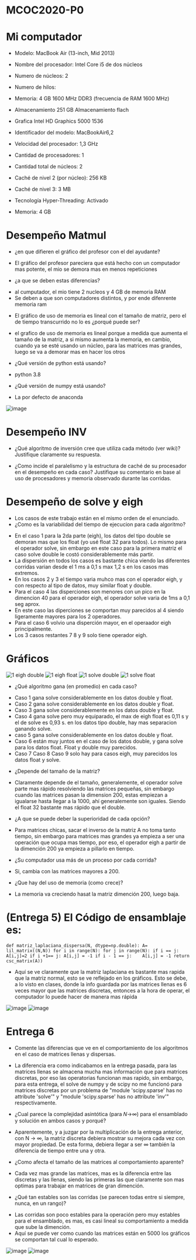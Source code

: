 # MCOC2020-P0

# Mi computador

* Modelo: MacBook Air (13-inch, Mid 2013)
+ Nombre del procesador:	Intel Core i5 de dos núcleos
+ Numero de núcleos: 2
+ Numero de hilos:

+ Memoria: 4 GB 1600 MHz DDR3 (frecuencia de RAM 1600 MHz)
+ Almacenamiento 251 GB Almacenamiento flach
+ Grafica Intel HD Graphics 5000 1536
+ Identificador del modelo:	MacBookAir6,2
+ Velocidad del procesador:	1,3 GHz
+ Cantidad de procesadores:	1
+ Cantidad total de núcleos:	2
+ Caché de nivel 2 (por núcleo):	256 KB
+ Caché de nivel 3:	3 MB
+ Tecnología Hyper-Threading:	Activado
+ Memoria:	4 GB


# Desempeño Matmul

* ¿en que difieren el gráfico del profesor con el del ayudante?
+ El gráfico del profesor pareciera que está hecho con un computador mas potente, el mio se demora mas en menos repeticiones 
* ¿a que se deben estas diferencias?
+ al cumputador, el mio tiene 2 nucleos y 4 GB de memoria RAM
+ Se deben a que son computadores distintos, y por ende difenrente memoria ram
* El gráfico de uso de memoria es lineal con el tamaño de matriz, pero el de tiempo transcurrido no lo es ¿porqué puede ser?
+ el grafico de uso de memoria es lineal porque a medida que aumenta el tamaño de la matriz, a si mismo aumenta la memoria, en cambio, cuando ya se esté usando un núcleo, para las matrices mas grandes, luego se va a demorar mas en  hacer los otros 
* ¿Qué versión de python está usando?
+ python 3.8
* ¿Qué versión de numpy está usando?
+ La por defecto de anaconda

![image](https://user-images.githubusercontent.com/69284354/131904732-4151314d-b47d-46db-afbe-4689d79a1b97.png)

# Desempeño INV
* ¿Qué algoritmo de inversión cree que utiliza cada método (ver wiki)? Justifique claramente su respuesta.

* ¿Como incide el paralelismo y la estructura de caché de su procesador en el desempeño en cada caso? Justifique su comentario en base al uso de procesadores y memoria observado durante las corridas.  


# Desempeño de solve y eigh

* Los casos de este trabajo están en el mismo orden de el enunciado.
* ¿Como es la variabilidad del tiempo de ejecucion para cada algoritmo?
+ En el caso 1 para la 2da parte (eigh), los datos del tipo double se demoran mas que los float (yo usé float 32 para todos). Lo mismo para el operador solve, sin embargo en este caso para la primera matriz el caso solve double le costó considerablemente más partir.
+ La dispersión en todos los casos es bastante chica viendo las diferentes corridas varian desde el 1 ms a 0,1 s max 1,2 s en los casos mas extremos. 
+ En los casos 2 y 3 el tiempo varia muhco mas con el operador eigh, y con respecto al tipo de datos, muy similar float y double.
+ Para el caso 4 las disperciones son menores con un pico en la dimencion 40 para el operador eigh, el operador solve varia de 1ms a 0,1 seg aprox.
+ En este caso las diperciones se comportan muy parecidos al 4 siendo ligeramente mayores para los 2 operadores.
+ Para el caso 6 volvio una disperción mayor, en el operaador eigh principalmente.
+ Los 3 casos restantes 7 8 y 9 solo tiene operador eigh.

# Gráficos

![1 eigh double](https://user-images.githubusercontent.com/69284354/131425582-d1ca9df9-2d88-4058-afc9-19a5e7e96b10.png)
![1 eigh float](https://user-images.githubusercontent.com/69284354/131425682-8d201d20-3413-4a77-9e73-32941bf208ee.png)
![1 solve double](https://user-images.githubusercontent.com/69284354/131425730-318e49f8-e30b-4a35-809d-5e07064c362a.png)
![1 solve float](https://user-images.githubusercontent.com/69284354/131425746-5635d85e-4459-40dc-9a4c-6bbf57e8763c.png)


* ¿Qué algoritmo gana (en promedio) en cada caso?
+ Caso 1 gana solve considerablemente en los datos double y float.
+ Caso 2 gana solve considerablemente en los datos double y float.
+ Caso 3 gana solve considerablemente en los datos double y float.
+ Caso 4 gana solve pero muy equiparado, el max de eigh float es 0,11 s y el de solve es 0,93 s. en los datos tipo double, hay mas separacion ganando solve.
+ caso 5 gana solve considerablemente en los datos double y float.
+ Caso 6 están muy juntos en el caso de los datos double, y gana solve para los datos float. Float y double muy parecidos.
+ Caso 7 Caso 8 Caso 9 solo hay para casos eigh, muy parecidos los datos float y solve.

* ¿Depende del tamaño de la matriz?
+ Claramente depende de el tamaño, generalemente, el operador solve parte mas rápido resolviendo las matrices pequeñas, sin embargo cuando las matrices pasan la dimension 200, estas empiezan a igualarse hasta llegar a la 1000, ahí generalemente son iguales. Siendo el float 32 bastante mas rápido que el double.

* ¿A que se puede deber la superioridad de cada opción?
+ Para matrices chicas, sacar el inverso de la matriz A no toma tanto tiempo, sin embargo para matrices mas grandes ya empieza a ser una operación que ocupa mas tiempo, por eso, el operador eigh a partir de la dimención 200 ya empieza a pillarlo en tiempo.

* ¿Su computador usa más de un proceso por cada corrida?
+ Si, cambia con las matrices mayores a 200.

* ¿Que hay del uso de memoria (como crece)? 
+ La memoria va creciendo hasat la matriz dimención 200, luego baja. 

# (Entrega 5) El Código de ensamblaje es:
``
def matriz_laplaciana_dispersa(N, dtype=np.double):
    A= lil_matrix((N,N))
    for i in range(N):
        for j in range(N):
            if i == j:
                A[i,j]=2
            if i +1== j:
                A[i,j] = -1
            if i - 1 == j:   
                A[i,j] = -1
    return csc_matrix(A))
    ``

* Aquí se ve claramente que la matriz laplaciana es bastante mas rapida que la matriz normal, esto se ve reflejado en los gráficos. Esto se debe, a lo visto en clases, donde la info guardada por las matrices llenas es 6 veces mayor que las matrices discretas, entonces a la hora de operar, el computador lo puede hacer de manera mas rápida

![image](https://user-images.githubusercontent.com/69284354/132101672-8d21d973-c994-452c-a37e-5c70e6f20669.png)
![image](https://user-images.githubusercontent.com/69284354/132101678-d84ee4b9-3b1a-46bd-ba3a-d24ddd49fbfc.png)


# Entrega 6
* Comente las diferencias que ve en el comportamiento de los algoritmos en el caso de matrices llenas y dispersas.
+ La diferencia era como indicabamos en la entrega pasada, para las matrices llenas se almacena mucha mas información que para matrices discretas, por eso las operatorias funcionan mas rapido, sin embargo, para esta entrega, el solve de numpy y de scipy no me funcionó para matrices discretas por un problema de "module 'scipy.sparse' has no attribute 'solve'" y "module 'scipy.sparse' has no attribute 'inv'" respectivamente.

* ¿Cual parece la complejidad asintótica (para 𝑁→∞)  para el ensamblado y solución en ambos casos y porqué?
+ Aparentemente, y a juzgar por la multiplicación de la entrega anterior, con N -> ∞, la matriz discreta debiera mostrar su mejora cada vez con mayor propiedad. De esta forma, debiera llegar a ser ∞ también la diferencia de tiempo entre una y otra.

* ¿Como afecta el tamaño de las matrices al comportamiento aparente?
+ Cada vez mas grande las matrices, mas es la diferencia entre las discretas y las llenas, siendo las primeras las que claramente son mas optimas para trabajar en matrices de gran dimención.

* ¿Qué tan estables son las corridas (se parecen todas entre si siempre, nunca, en un rango)?
+ Las corridas son poco estables para la operación pero muy estables para el ensamblado, es mas, es casi lineal su comportamiento a medida que sube la dimención.
+ Aquí se puede ver como cuando las matrices están en 5000 los gráficos se comportan tal cual lo esperado.

![image](https://user-images.githubusercontent.com/69284354/132102116-19b7996b-5ae5-48c4-97e5-b651567c2753.png)
![image](https://user-images.githubusercontent.com/69284354/132102264-a89df1b3-2aa0-42f7-9e90-6616c7f68ea6.png)

